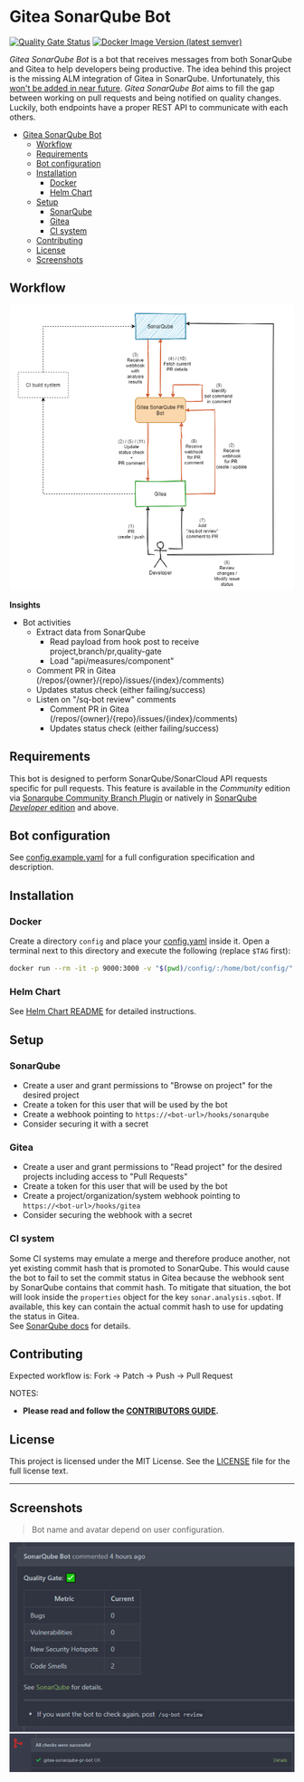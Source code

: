 # Gitea SonarQube Bot

[![Quality Gate Status](https://sonarcloud.io/api/project_badges/measure?project=gitea-sonarqube-bot&metric=alert_status)](https://sonarcloud.io/dashboard?id=gitea-sonarqube-bot)
[![Docker Image Version (latest semver)](https://img.shields.io/docker/v/justusbunsi/gitea-sonarqube-bot?logo=docker)](https://hub.docker.com/r/justusbunsi/gitea-sonarqube-bot)

_Gitea SonarQube Bot_ is a bot that receives messages from both SonarQube and Gitea to help developers 
being productive. The idea behind this project is the missing ALM integration of Gitea in SonarQube. Unfortunately, 
this [won't be added in near future](https://github.com/SonarSource/sonarqube/pull/3248#issuecomment-701334327). 
_Gitea SonarQube Bot_ aims to fill the gap between working on pull requests and being notified on quality changes. 
Luckily, both endpoints have a proper REST API to communicate with each others.

- [Gitea SonarQube Bot](#gitea-sonarqube-bot)
  - [Workflow](#workflow)
  - [Requirements](#requirements)
  - [Bot configuration](#bot-configuration)
  - [Installation](#installation)
    - [Docker](#docker)
    - [Helm Chart](#helm-chart)
  - [Setup](#setup)
    - [SonarQube](#sonarqube)
    - [Gitea](#gitea)
    - [CI system](#ci-system)
  - [Contributing](#contributing)
  - [License](#license)
  - [Screenshots](#screenshots)

## Workflow

![Workflow](docs/workflow.png)

**Insights**

- Bot activities
    - Extract data from SonarQube
        - Read payload from hook post to receive project,branch/pr,quality-gate
        - Load "api/measures/component"
    - Comment PR in Gitea (/repos/{owner}/{repo}/issues/{index}/comments)
    - Updates status check (either failing/success)
    - Listen on "/sq-bot review" comments
      - Comment PR in Gitea (/repos/{owner}/{repo}/issues/{index}/comments)
      - Updates status check (either failing/success)

## Requirements

This bot is designed to perform SonarQube/SonarCloud API requests specific for pull requests. This feature is available in the _Community_ edition via [Sonarqube Community Branch Plugin](https://github.com/mc1arke/sonarqube-community-branch-plugin) or natively in [SonarQube _Developer_ edition](https://www.sonarsource.com/plans-and-pricing/) and above.

## Bot configuration

See [config.example.yaml](config/config.example.yaml) for a full configuration specification and description.

## Installation

### Docker

Create a directory `config` and place your [config.yaml](config/config.example.yaml) inside it. Open a terminal next to this directory
and execute the following (replace `$TAG` first):

```bash
docker run --rm -it -p 9000:3000 -v "$(pwd)/config/:/home/bot/config/" justusbunsi/gitea-sonarqube-bot:$TAG
```

### Helm Chart

See [Helm Chart README](helm/README.md) for detailed instructions.

## Setup

### SonarQube

- Create a user and grant permissions to "Browse on project" for the desired project
- Create a token for this user that will be used by the bot
- Create a webhook pointing to `https://<bot-url>/hooks/sonarqube`
- Consider securing it with a secret

### Gitea

- Create a user and grant permissions to "Read project" for the desired projects including access to "Pull Requests"
- Create a token for this user that will be used by the bot
- Create a project/organization/system webhook pointing to `https://<bot-url>/hooks/gitea`
- Consider securing the webhook with a secret

### CI system

Some CI systems may emulate a merge and therefore produce another, not yet existing commit hash that is promoted to SonarQube. 
This would cause the bot to fail to set the commit status in Gitea because the webhook sent by SonarQube contains that commit hash. 
To mitigate that situation, the bot will look inside the `properties` object for the key `sonar.analysis.sqbot`. If available, this 
key can contain the actual commit hash to use for updating the status in Gitea.  
See [SonarQube docs](https://docs.sonarqube.org/latest/project-administration/webhooks) for details.

## Contributing

Expected workflow is: Fork -> Patch -> Push -> Pull Request

NOTES:

- **Please read and follow the [CONTRIBUTORS GUIDE](CONTRIBUTING.md).**

## License

This project is licensed under the MIT License. See the [LICENSE](LICENSE) file for the full license text.

---

## Screenshots

> Bot name and avatar depend on user configuration.

![Comment](./docs/slideshow/comment.png)
![Status](./docs/slideshow/status.png)
